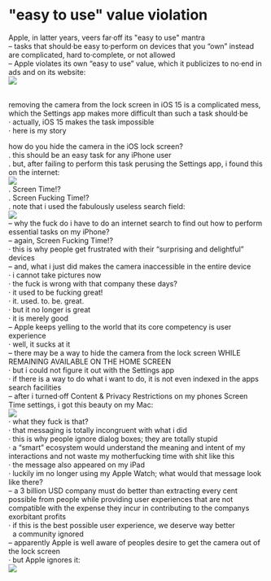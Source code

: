 # "easy to use" value violation

Apple, in latter years, veers far·off its "easy to use" mantra  
– tasks that should·be easy to·perform on devices that you “own” instead are complicated, hard to·complete, or not allowed  
– Apple violates its own “easy to use” value, which it publicizes to no·end in ads and on its website:  
![](_images/apple-make_it_simple.png)  
&nbsp;

removing the camera from the lock screen in iOS 15 is a complicated mess, which the Settings app makes more difficult than such a task should·be  
· actually, iOS 15 makes the task impossible  
· here is my story  

how do you hide the camera in the iOS lock screen?  
. this should be an easy task for any iPhone user  
. but, after failing to perform this task perusing the Settings app, i found this on the internet:  
![](_images/google_search-ios_remove_camera_from_lock_screen.png)  
. Screen Time!?  
. Screen Fucking Time!?  
. note that i used the fabulously useless search field:  
![](_images/ios-settings-search-lock_camera.png)  
– why the fuck do i have to do an internet search to find out how to perform essential tasks on my iPhone?  
– again, Screen Fucking Time!?  
· this is why people get frustrated with their “surprising and delightful” devices  
– and, what i just did makes the camera inaccessible in the entire device  
· i cannot take pictures now  
· the fuck is wrong with that company these days?  
· it used to be fucking great!  
· it. used. to. be. great.  
· but it no longer is great  
· it is merely good  
– Apple keeps yelling to the world that its core competency is user experience  
· well, it sucks at it  
– there may be a way to hide the camera from the lock screen WHILE REMAINING AVAILABLE ON THE HOME SCREEN  
· but i could not figure it out with the Settings app  
· if there is a way to do what i want to do, it is not even indexed in the apps search facilities  
– after i turned·off Content & Privacy Restrictions on my phones Screen Time settings, i got this beauty on my Mac:  
![](_images/mac-after_turning·off_content_and_privacy_restrictions.png)  
· what they fuck is that?  
· that messaging is totally incongruent with what i did  
· this is why people ignore dialog boxes; they are totally stupid  
· a “smart” ecosystem would understand the meaning and intent of my interactions and not waste my motherfucking time with shit like this  
· the message also appeared on my iPad   
· luckily im no longer using my Apple Watch; what would that message look like there?  
– a 3 billion USD company must do better than extracting every cent possible from people while providing user experiences that are not compatible with the expense they incur in contributing to the companys exorbitant profits  
· if this is the best possible user experience, we deserve way better  
&nbsp;
a community ignored  
– apparently Apple is well aware of peoples desire to get the camera out of the lock screen  
· but Apple ignores it:  
![](_images/apple_community-no_camera_on_lock_screen-ignored.png)  
&nbsp;

